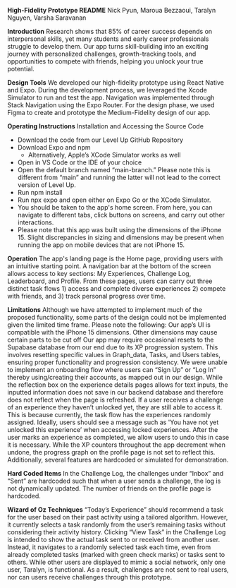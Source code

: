 **High-Fidelity Prototype README**
Nick Pyun, Maroua Bezzaoui, Taralyn Nguyen, Varsha Saravanan


**Introduction**
Research shows that 85% of career success depends on interpersonal skills, yet many students and early career professionals struggle to develop them. Our app turns skill-building into an exciting journey with personalized challenges, growth-tracking tools, and opportunities to compete with friends, helping you unlock your true potential. 

**Design Tools**
We developed our high-fidelity prototype using React Native and Expo. During the development process, we leveraged the Xcode Simulator to run and test the app. Navigation was implemented through Stack Navigation using the Expo Router. For the design phase, we used Figma to create and prototype the Medium-Fidelity design of our app.

**Operating Instructions**
Installation and Accessing the Source Code
- Download the code from our Level Up GitHub Repository
- Download Expo and npm
  - Alternatively, Apple’s XCode Simulator works as well
- Open in VS Code or the IDE of your choice
- Open the default branch named “main-branch.” Please note this is different from “main” and running the latter will not lead to the correct version of Level Up.
- Run npm install
- Run npx expo and open either on Expo Go or the XCode Simulator.
- You should be taken to the app's home screen. From here, you can navigate to different tabs, click buttons on screens, and carry out other interactions. 
- Please note that this app was built using the dimensions of the iPhone 15. Slight discrepancies in sizing and dimensions may be present when running the app on mobile devices that are not iPhone 15.

**Operation**
The app's landing page is the Home page, providing users with an intuitive starting point. A navigation bar at the bottom of the screen allows access to key sections: My Experiences, Challenge Log, Leaderboard, and Profile. From these pages, users can carry out three distinct task flows 1) access and complete diverse experiences 2) compete with friends, and 3) track personal progress over time.

**Limitations**
Although we have attempted to implement much of the proposed functionality, some parts of the design could not be implemented given the limited time frame. Please note the following:
Our app’s UI is compatible with the iPhone 15 dimensions. Other dimensions may cause certain parts to be cut off
Our app may require occasional resets to the Supabase database from our end due to its XP progression system. This involves resetting specific values in Graph_data, Tasks, and Users tables, ensuring proper functionality and progression consistency.
We were unable to implement an onboarding flow where users can “Sign Up” or “Log In” thereby using/creating their accounts, as mapped out in our design.
While the reflection box on the experience details pages allows for text inputs, the inputted information does not save in our backend database and therefore does not reflect when the page is refreshed. 
If a user receives a challenge of an experience they haven’t unlocked yet, they are still able to access it. This is because currently, the task flow has the experiences randomly assigned. Ideally, users should see a message such as 'You have not yet unlocked this experience’ when accessing locked experiences.
After the user marks an experience as completed, we allow users to undo this in case it is necessary. While the XP counters throughout the app decrement when undone, the progress graph on the profile page is not set to reflect this.
Additionally, several features are hardcoded or simulated for demonstration. 

**Hard Coded Items**
In the Challenge Log, the challenges under “Inbox” and “Sent” are hardcoded such that when a user sends a challenge, the log is not dynamically updated.
The number of friends on the profile page is hardcoded.


**Wizard of Oz Techniques**
“Today’s Experience” should recommend a task for the user based on their past activity using a tailored algorithm. However, it currently selects a task randomly from the user’s remaining tasks without considering their activity history.
Clicking “View Task” in the Challenge Log is intended to show the actual task sent to or received from another user. Instead, it navigates to a randomly selected task each time, even from already completed tasks (marked with green check marks) or tasks sent to others.
While other users are displayed to mimic a social network, only one user, Taralyn, is functional. As a result, challenges are not sent to real users, nor can users receive challenges through this prototype.
